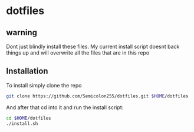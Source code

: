 # dotfiles

## warning

Dont just blindly install these files.
My current install script doesnt back things up and will
overwrite all the files that are in this repo

## Installation

To install simply clone the repo

```bash
git clone https://github.com/Semicolon255/dotfiles.git $HOME/dotfiles
```

And after that cd into it and run the install script:

```bash
cd $HOME/dotfiles
./install.sh
```
